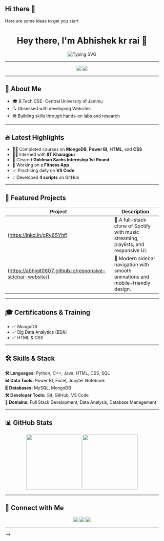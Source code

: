 ## Hi there 👋




Here are some ideas to get you start<h1 align="center">Hey there, I'm Abhishek kr rai 👋</h1>

<p align="center">
  <img src="https://readme-typing-svg.herokuapp.com?font=Fira+Code&size=22&pause=1000&color=F76C6C&width=435&lines=FULL+STACK+DEVELOPER;DATA+ANALYST;B.Tech+CSE+Student;Tech+Enthusiast+%F0%9F%9A%80" alt="Typing SVG" />
</p>

---

<p align="center">
  <img src="https://img.shields.io/badge/-FULL%20STACK%20DEVELOPER-blue?style=for-the-badge" />
  <img src="https://img.shields.io/badge/-DATA%20ANALYST-green?style=for-the-badge" />
</p>

---

## 🚀 About Me
- 🎓 B.Tech CSE- Central University of Jammu 
- 🔍 Obsessed with developing Websites 
- 🛠 Building skills through hands-on labs and research
 

---

## 🔥 Latest Highlights
- 🕵️‍♂️ Completed courses on **MongoDB**, **Power BI**, **HTML**, and **CSS**  
- 👮‍♂️ Interned with **IIT Kharagpur**  
- 🧠 Cleared **Goldman Sachs Internship 1st Round**  
- 🎯 Working on a **Fitness App**  
- 📈 Practicing daily on **VS Code**  
- 💡 Developed **4 scripts** on GitHub  

---

## 📂 Featured Projects
| Project | Description |
|---------|-------------|
| (https://lnkd.in/gRy65Yhf) | 🎵 A full-stack clone of Spotify with music streaming, playlists, and responsive UI. |
| (https://abhigit0607.github.io/responsive-sidebar-website/) | 📱 Modern sidebar navigation with smooth animations and mobile-friendly design. |

---

## 🎓 Certifications & Training
- ✅ MongoDB  
- ✅ Big Data Analytics (BDA)  
- ✅ HTML & CSS  

---

## 🛠 Skills & Stack
**🛠 Languages:** Python, C++, Java, HTML, CSS, SQL  
**📊 Data Tools:** Power BI, Excel, Jupyter Notebook  
**🗄 Databases:** MySQL, MongoDB  
**🛠 Developer Tools:** Git, GitHub, VS Code  
**🧠 Domains:** Full Stack Development, Data Analysis, Database Management  

---

## 📊 GitHub Stats
<div align="center">
  <img src="https://github-readme-stats.vercel.app/api?username=Abhigit0607&show_icons=true&theme=radical" height="180px"/>
  <img src="https://github-readme-stats.vercel.app/api/top-langs/?username=Abhigit0607&layout=compact&theme=radical" height="180px"/>
</div>

---

## 🤝 Connect with Me
<p align="center">
  <a href="www.linkedin.com/in/abhishek-kr-rai-673748284" target="_blank"><img src="https://img.shields.io/badge/-LinkedIn-%230077B5?style=for-the-badge&logo=linkedin&logoColor=white"/></a>
  <a href="mailto:krraiabhishek@gmail.com"><img src="https://img.shields.io/badge/-Email-D14836?style=for-the-badge&logo=gmail&logoColor=white"/></a>
  <a href="https://github.com/Abhigit0607"><img src="https://img.shields.io/badge/-GitHub-181717?style=for-the-badge&logo=github&logoColor=white"/></a>
</p>

---

-->
